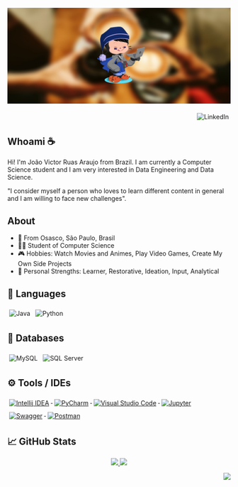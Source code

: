 
![readme](./images/cover3.jpg)
<p align="right">
  <a href="https://www.linkedin.com/in/jvruas" target="_blank" style="text-decoration: none;">
    <img src="https://img.shields.io/badge/LinkedIn-0077B5?style=for-the-badge&logo=linkedin&logoColor=white" alt="LinkedIn" style="vertical-align:top; margin:4px">
</p>

## Whoami ☕
Hi! I'm João Victor Ruas Araujo from Brazil. I am currently a Computer Science student and I am very interested in Data Engineering and Data Science.

"I consider myself a person who loves to learn different content in general and I am willing to face new challenges".

## About

-   📍 From Osasco, São Paulo, Brasil
-   👨‍💻 Student of Computer Science
-   🎮 Hobbies: Watch Movies and Animes, Play Video Games, Create My Own Side Projects
-   💪 Personal Strengths: Learner, Restorative, Ideation, Input, Analytical


## 🔨 Languages

<a href="https://www.java.com/en" target="_blank" style="text-decoration: none;">
    <img src="https://img.shields.io/badge/java-%23ED8B00.svg?style=for-the-badge&logo=java&logoColor=black" alt="Java" style="vertical-align:top; margin:6px 4px">
</a> 
<a href="https://www.python.org" target="_blank" style="text-decoration: none;">
    <img src="https://img.shields.io/badge/Python-3776AB?style=for-the-badge&logo=python&logoColor=white" alt="Python" style="vertical-align:top; margin:6px 4px">
</a>

## 🔧 Databases


<a href="https://www.mysql.com" target="_blank" style="text-decoration: none;">
    <img src="https://img.shields.io/badge/mysql-%2300f.svg?style=for-the-badge&logo=mysql&logoColor=white" alt="MySQL" style="vertical-align:top; margin:6px 4px">
</a>
<a href="https://www.microsoft.com/en-us/sql-server" target="_blank" style="text-decoration: none;">
    <img src="https://img.shields.io/badge/Microsoft_SQL_Server-CC2927?style=for-the-badge&logo=microsoft-sql-server&logoColor=white" alt="SQL Server" style="vertical-align:top; margin:6px 4px">
</a>

## ⚙️ Tools / IDEs

<a href="https://www.jetbrains.com/idea" target="_blank">
    <img src="https://img.shields.io/badge/IntelliJIDEA-000000.svg?style=for-the-badge&logo=intellij-idea&logoColor=white" alt="Intellij IDEA" style="vertical-align:top; margin:6px 4px">
</a>
<a href="https://www.jetbrains.com/pycharm" target="_blank">
    <img src="https://img.shields.io/badge/pycharm-140?style=for-the-badge&logo=pycharm&logoColor=black&color=black&labelColor=white" alt="PyCharm" style="vertical-align:top; margin:6px 4px">
</a>
<a href="https://code.visualstudio.com" target="_blank">
    <img src="https://img.shields.io/badge/Visual%20Studio%20Code-0078d7.svg?style=for-the-badge&logo=visual-studio-code&logoColor=white" alt="Visual Studio Code" style="vertical-align:top; margin:6px 4px">
</a>
<a href="https://jupyter.org" target="_blank">
    <img src="https://img.shields.io/badge/jupyter-%23FA0F00.svg?style=for-the-badge&logo=jupyter&logoColor=white" alt="Jupyter" style="vertical-align:top; margin:6px 4px">
</a>
<a href="https://swagger.io" target="_blank">
    <img src="https://img.shields.io/badge/-Swagger-%23Clojure?style=for-the-badge&logo=swagger&logoColor=white" alt="Swagger" style="vertical-align:top; margin:6px 4px">
</a>
<a href="https://www.postman.com" target="_blank">
    <img src="https://img.shields.io/badge/Postman-FF6C37?style=for-the-badge&logo=postman&logoColor=white" alt="Postman" style="vertical-align:top; margin:6px 4px">
</a>

## &#x1f4c8; GitHub Stats

<p align="center">
	<a href="https://github.com/jvruas/jvruas" target="_blank">
	    <img widht="48%" height="194px" src="https://github-readme-stats.vercel.app/api?username=jvruas&show_icons=true&theme=gruvbox"/>
	</a>
	<a href="https://github.com/jvruas/jvruas" target="_blank">
	  <img widht="50%" height="194px" src="https://github-readme-stats.vercel.app/api/top-langs/?username=jvruas&hide=html&title_color=D8A52C&text_color=8DBF7B&icon_color=a9fef7&bg_color=282828&layout=compact" />
	</a>
</p>
<p align="right">
<img src="https://komarev.com/ghpvc/?username=jvruas&style=plastic&label=Views"><img>
</p>

